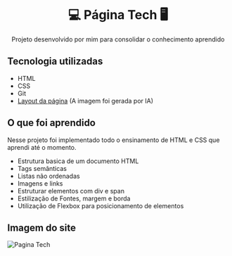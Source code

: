 <div align="center"> 
  <h1>💻 Página Tech 🖥️ </h1> 
</div>
<p align="center">Projeto desenvolvido por mim para consolidar o conhecimento aprendido</p>

## Tecnologia utilizadas

- HTML
- CSS
- Git
- [Layout da página](https://github.com/user-attachments/assets/143c3671-d562-482c-be07-4338364e37c6) (A imagem foi gerada por IA)

## O que foi aprendido

<p>Nesse projeto foi implementado todo o ensinamento de HTML e CSS que aprendi até o momento.</p>
<ul>
  <li>Estrutura basica de um documento HTML</li>
  <li>Tags semânticas</li>
  <li>Listas não ordenadas</li>
  <li>Imagens e links</li>
  <li>Estruturar elementos com div e span</li>
  <li>Estilização de Fontes, margem e borda</li>
  <li>Utilização de Flexbox para posicionamento de elementos</li>
</ul>

## Imagem do site

![Pagina Tech](https://github.com/user-attachments/assets/15952bcd-7858-426e-89d9-f85296fca46a)
